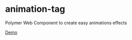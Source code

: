 # animation-tag
Polymer Web Component to create easy animations effects

[Demo](http://ismaelfaro.github.io/animation-tag)

